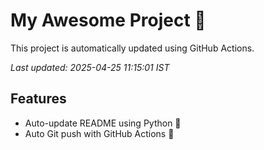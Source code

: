 # My Awesome Project 🚀

This project is automatically updated using GitHub Actions.

_Last updated: 2025-04-25 11:15:01 IST_

## Features
- Auto-update README using Python 🐍
- Auto Git push with GitHub Actions 🤖
